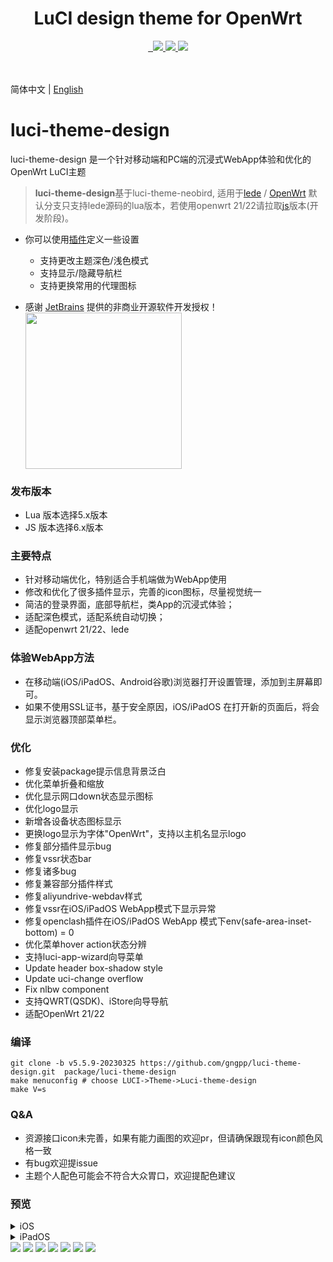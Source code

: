 <div align="center">
  <h1 align="center">
    LuCI design theme for OpenWrt
  </h1>
<a href="/LICENSE">
    <img src="https://img.shields.io/github/license/gngpp/luci-theme-design?style=flat&a=1" alt="">
  </a>
  <a href="https://github.com/gngpp/luci-theme-design/pulls">
    <img src="https://img.shields.io/badge/PRs-welcome-brightgreen.svg?style=flat" alt="">
  </a><a href="https://github.com/gngpp/luci-theme-design/issues/new">
    <img src="https://img.shields.io/badge/Issues-welcome-brightgreen.svg?style=flat">
  </a><a href="https://github.com/gngpp/luci-theme-design/releases">
    <img src="https://img.shields.io/github/release/gngpp/luci-theme-design.svg?style=flat">
  </a><a href="hhttps://github.com/gngpp/luci-theme-design/releases">
    <img src="https://img.shields.io/github/downloads/gngpp/luci-theme-design/total?style=flat&?">
  </a>
</div>
<br>

<br>简体中文 | [English](README.md)

# luci-theme-design

luci-theme-design 是一个针对移动端和PC端的沉浸式WebApp体验和优化的OpenWrt LuCI主题

> **luci-theme-design**基于luci-theme-neobird, 适用于[lede](https://github.com/coolsnowwolf/lede) / [OpenWrt](https://github.com/openwrt/openwrt)
> 默认分支只支持lede源码的lua版本，若使用openwrt 21/22请拉取[js](https://github.com/gngpp/luci-theme-design/tree/js)版本(开发阶段)。

- 你可以使用[插件](https://github.com/gngpp/luci-app-design-config)定义一些设置
  - 支持更改主题深色/浅色模式
  - 支持显示/隐藏导航栏
  - 支持更换常用的代理图标

- 感谢 [JetBrains](https://www.jetbrains.com/) 提供的非商业开源软件开发授权！
<a href="https://www.jetbrains.com/?from=gnet" target="_blank"><img src="https://raw.githubusercontent.com/panjf2000/illustrations/master/jetbrains/jetbrains-variant-4.png" width="250" align="middle"/></a>

### 发布版本

- Lua 版本选择5.x版本
- JS 版本选择6.x版本

### 主要特点

- 针对移动端优化，特别适合手机端做为WebApp使用
- 修改和优化了很多插件显示，完善的icon图标，尽量视觉统一
- 简洁的登录界面，底部导航栏，类App的沉浸式体验；
- 适配深色模式，适配系统自动切换；
- 适配openwrt 21/22、lede

### 体验WebApp方法

- 在移动端(iOS/iPadOS、Android谷歌)浏览器打开设置管理，添加到主屏幕即可。
- 如果不使用SSL证书，基于安全原因，iOS/iPadOS 在打开新的页面后，将会显示浏览器顶部菜单栏。

### 优化

- 修复安装package提示信息背景泛白
- 优化菜单折叠和缩放
- 优化显示网口down状态显示图标
- 优化logo显示
- 新增各设备状态图标显示
- 更换logo显示为字体"OpenWrt"，支持以主机名显示logo
- 修复部分插件显示bug
- 修复vssr状态bar
- 修复诸多bug
- 修复兼容部分插件样式
- 修复aliyundrive-webdav样式
- 修复vssr在iOS/iPadOS WebApp模式下显示异常
- 修复openclash插件在iOS/iPadOS WebApp 模式下env(safe-area-inset-bottom) = 0
- 优化菜单hover action状态分辨
- 支持luci-app-wizard向导菜单
- Update header box-shadow style
- Update uci-change overflow
- Fix nlbw component
- 支持QWRT(QSDK)、iStore向导导航
- 适配OpenWrt 21/22

### 编译

```
git clone -b v5.5.9-20230325 https://github.com/gngpp/luci-theme-design.git  package/luci-theme-design
make menuconfig # choose LUCI->Theme->Luci-theme-design  
make V=s
```

### Q&A

- 资源接口icon未完善，如果有能力画图的欢迎pr，但请确保跟现有icon颜色风格一致
- 有bug欢迎提issue
- 主题个人配色可能会不符合大众胃口，欢迎提配色建议

### 预览

<details> <summary>iOS</summary>
<img src="./preview/webapp_home.PNG"/>
<img src="./preview/webapp_vssr.PNG"/>
</details>

<details> <summary>iPadOS</summary>
<img src="./preview/IMG_0328.PNG"/>
<img src="./preview/IMG_0329.PNG"/>
</details>

<img src="./preview/login.png"/>
<img src="./preview/page.png"/>
<img src="./preview/home.png"/>
<img src="./preview/light.png"/>
<img src="./preview/home1.png"/>
<img src="./preview/wifi.png"/>
<img src="./preview/iface.png"/>
